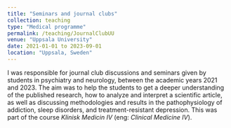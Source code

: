 ```yaml
---
title: "Seminars and journal clubs"
collection: teaching
type: "Medical programme"
permalink: /teaching/JournalClubUU
venue: "Uppsala University"
date: 2021-01-01 to 2023-09-01
location: "Uppsala, Sweden"
---
```


I was responsible for journal club discussions and seminars given by students in psychiatry and neurology, between the academic years 2021 and 2023. The aim was to help the students to get a deeper understanding of the published research, how to analyze and interpret a scientific article, as well as discussing methodologies and results in the pathophysiology of addiction, sleep disorders, and treatment-resistant depression. This was part of the course <em>Klinisk Medicin IV</em> (eng: <em>Clinical Medicine IV</em>). 


